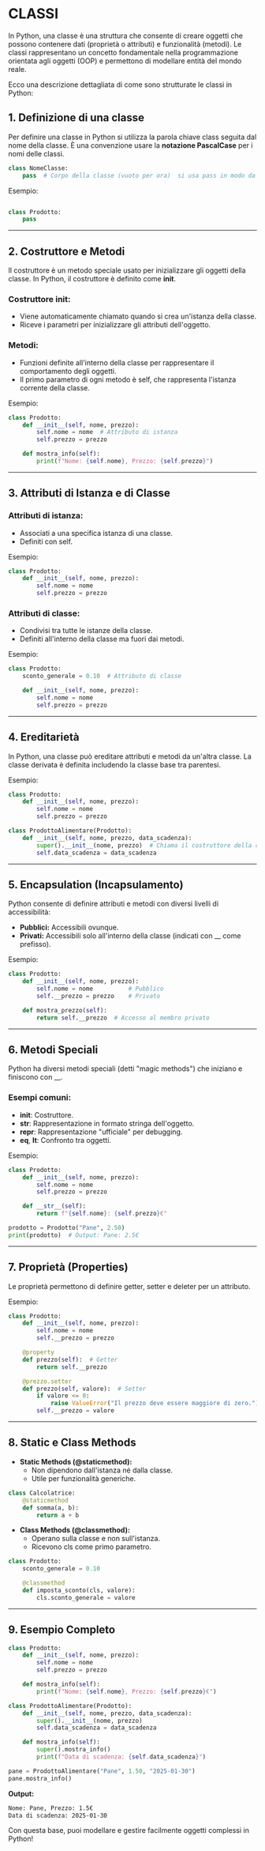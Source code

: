 # CLASSI

In Python, una classe è una struttura che consente di creare oggetti che possono contenere dati (proprietà o attributi) e funzionalità (metodi). Le classi rappresentano un concetto fondamentale nella programmazione orientata agli oggetti (OOP) e permettono di modellare entità del mondo reale.

Ecco una descrizione dettagliata di come sono strutturate le classi in Python:

## **1\. Definizione di una classe**

Per definire una classe in Python si utilizza la parola chiave class seguita dal nome della classe. È una convenzione usare la **notazione PascalCase** per i nomi delle classi.

```python  
class NomeClasse:  
    pass  # Corpo della classe (vuoto per ora)  si usa pass in modo da non avere errori di sintassi
```

Esempio:  
```python

class Prodotto:  
    pass  
```

---

## **2\. Costruttore e Metodi**

Il costruttore è un metodo speciale usato per inizializzare gli oggetti della classe. In Python, il costruttore è definito come __init__.

### **Costruttore __init__:**

* Viene automaticamente chiamato quando si crea un'istanza della classe.  
* Riceve i parametri per inizializzare gli attributi dell'oggetto.

### **Metodi:**

* Funzioni definite all'interno della classe per rappresentare il comportamento degli oggetti.  
* Il primo parametro di ogni metodo è self, che rappresenta l'istanza corrente della classe.

Esempio:

```python  
class Prodotto:  
    def __init__(self, nome, prezzo):  
        self.nome = nome  # Attributo di istanza  
        self.prezzo = prezzo

    def mostra_info(self):  
        print(f"Nome: {self.nome}, Prezzo: {self.prezzo}")  
```

---

## **3\. Attributi di Istanza e di Classe**

### **Attributi di istanza:**

* Associati a una specifica istanza di una classe.  
* Definiti con self.

Esempio:

```python  
class Prodotto:  
    def __init__(self, nome, prezzo):  
        self.nome = nome  
        self.prezzo = prezzo  
```

### **Attributi di classe:**

* Condivisi tra tutte le istanze della classe.  
* Definiti all'interno della classe ma fuori dai metodi.

Esempio:

```python  
class Prodotto:  
    sconto_generale = 0.10  # Attributo di classe

    def __init__(self, nome, prezzo):  
        self.nome = nome  
        self.prezzo = prezzo  
```

---

## **4\. Ereditarietà**

In Python, una classe può ereditare attributi e metodi da un'altra classe. La classe derivata è definita includendo la classe base tra parentesi.

Esempio:

```python  
class Prodotto:  
    def __init__(self, nome, prezzo):  
        self.nome = nome  
        self.prezzo = prezzo

class ProdottoAlimentare(Prodotto):  
    def __init__(self, nome, prezzo, data_scadenza):  
        super().__init__(nome, prezzo)  # Chiama il costruttore della classe base  
        self.data_scadenza = data_scadenza  
```

---

## **5\. Encapsulation (Incapsulamento)**

Python consente di definire attributi e metodi con diversi livelli di accessibilità:

* **Pubblici:** Accessibili ovunque.  
* **Privati:** Accessibili solo all'interno della classe (indicati con __ come prefisso).

Esempio:

```python  
class Prodotto:  
    def __init__(self, nome, prezzo):  
        self.nome = nome          # Pubblico  
        self.__prezzo = prezzo    # Privato

    def mostra_prezzo(self):  
        return self.__prezzo  # Accesso al membro privato  
```

---

## **6\. Metodi Speciali**

Python ha diversi metodi speciali (detti "magic methods") che iniziano e finiscono con __.

### **Esempi comuni:**

* __init__: Costruttore.  
* __str__: Rappresentazione in formato stringa dell'oggetto.  
* __repr__: Rappresentazione "ufficiale" per debugging.  
* __eq__, __lt__: Confronto tra oggetti.

Esempio:

```python  
class Prodotto:  
    def __init__(self, nome, prezzo):  
        self.nome = nome  
        self.prezzo = prezzo

    def __str__(self):  
        return f"{self.nome}: {self.prezzo}€"

prodotto = Prodotto("Pane", 2.50)  
print(prodotto)  # Output: Pane: 2.5€  
```

---

## **7\. Proprietà (Properties)**

Le proprietà permettono di definire getter, setter e deleter per un attributo.

Esempio:

```python  
class Prodotto:  
    def __init__(self, nome, prezzo):  
        self.nome = nome  
        self.__prezzo = prezzo

    @property  
    def prezzo(self):  # Getter  
        return self.__prezzo

    @prezzo.setter  
    def prezzo(self, valore):  # Setter  
        if valore <= 0:  
            raise ValueError("Il prezzo deve essere maggiore di zero.")  
        self.__prezzo = valore  
```

---

## **8\. Static e Class Methods**

* **Static Methods (@staticmethod):**  
  * Non dipendono dall'istanza né dalla classe.  
  * Utile per funzionalità generiche.

```python  
class Calcolatrice:  
    @staticmethod  
    def somma(a, b):  
        return a + b  
```

* **Class Methods (@classmethod):**  
  * Operano sulla classe e non sull'istanza.  
  * Ricevono cls come primo parametro.

```python  
class Prodotto:  
    sconto_generale = 0.10

    @classmethod  
    def imposta_sconto(cls, valore):  
        cls.sconto_generale = valore  
```

---

## **9\. Esempio Completo**

```python  
class Prodotto:  
    def __init__(self, nome, prezzo):  
        self.nome = nome  
        self.prezzo = prezzo

    def mostra_info(self):  
        print(f"Nome: {self.nome}, Prezzo: {self.prezzo}€")

class ProdottoAlimentare(Prodotto):  
    def __init__(self, nome, prezzo, data_scadenza):  
        super().__init__(nome, prezzo)  
        self.data_scadenza = data_scadenza

    def mostra_info(self):  
        super().mostra_info()  
        print(f"Data di scadenza: {self.data_scadenza}")

pane = ProdottoAlimentare("Pane", 1.50, "2025-01-30")  
pane.mostra_info()  
```

**Output:**

```bash  
Nome: Pane, Prezzo: 1.5€  
Data di scadenza: 2025-01-30  
```

Con questa base, puoi modellare e gestire facilmente oggetti complessi in Python\!